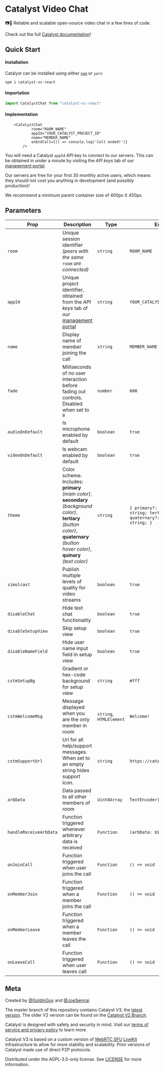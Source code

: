 # Catalyst Video Chat

📷💬 Reliable and scalable open-source video chat in a few lines of code.

Check out the full [Catalyst documentation](https://docs.catalyst.chat/docs-getting-started)!

## Quick Start

#### Installation
Catalyst can be installed using either [`npm`](https://www.npmjs.com/package/catalyst-vc-react) or `yarn`

```
npm i catalyst-vc-react
```

#### Importation

```typescript
import CatalystChat from "catalyst-vc-react"
```
#### Implementation

```tsx
	<CatalystChat
			room="ROOM_NAME"
			appId="YOUR_CATALYST_PROJECT_ID"
			name="MEMBER_NAME"
			onEndCall={() => console.log('Call ended!')}
		/>
```

You will need a Catalyst `appId` API key to connect to our servers. This can be obtained in under a minute by visiting the *API keys* tab of our [management portal](https://manage.catalyst.chat/). 

Our servers are free for your first 30 monthly active users, which means they should not cost you anything in development (and possibly production)!

We recommend a minimum parent container size of 400px X 450px.

## Parameters

| Prop        | Description                                                                                                 |  Type                             | Example Value                             | Required |
| ------------ | ------------------------------------------------------------------------------------------------------------------------------ | -------------------------------------- | -------------------------------------- | -------- |
| `room` | Unique session identifier _(peers with the same `room` are connected)_                                                                    |  `string` | `ROOM_NAME` |  Required      |
| `appId` | Unique project identifier, obtained from the *API keys* tab of our [management portal](https://manage.catalyst.chat/)                                                   |  `string` | `YOUR_CATALYST_PROJECT_ID` |  Required  |
| `name` | Display name of member joining the call |  `string` | `MEMBER_NAME` |  Optional |
| `fade` | Milliseconds of no user interaction before fading out controls. Disabled when set to `0`                   |  `number` | `600` | Optional |
| `audioOnDefault` |Is microphone enabled by default                        |  `boolean` | `true` | Optional |
| `videoOnDefault` | Is webcam enabled by default               |  `boolean` | `true` | Optional |
| `theme` | Color scheme. Includes: **primary** _(main color)_, **secondary** _(background color)_, **tertiary** _(button color)_, **quaternary** _(button hover color)_, **quinary** _(text color)_            |  `string` | `{ primary?: string; secondary?: string; tertiary?: string; quaternary?: string; quinary?: string; }` | `default` | Optional |
| `simulcast` | Publish multiple levels of quality for video streams              |  `boolean` | `true` | Optional |
| `disableChat` | Hide text chat functionality              |  `boolean` | `true` | Optional |
| `disableSetupView` | Skip setup view       |  `boolean` | `true` | Optional |
| `disableNameField` | Hide user name input field in setup view     |  `boolean` | `true` | Optional |
| `cstmSetupBg` | Gradient or hex-code background for setup view      |  `string` | `#fff` | Optional |
| `cstmWelcomeMsg` | Message displayed when you are the only member in room      |  `string`, `HTMLElement` | `Welcome!` | Optional |
| `cstmSupportUrl` | Url for all help/support messages. When set to an empty string hides support icon.   |  `string` | `https://catalyst.chat/contact.html` | Optional |
| `arbData` | Data passed to all other members of room  |  `Uint8Array` | `TextEncoder().encode('str')` | Optional |
| `handleReceiveArbData` | Function triggered whenever arbitrary data is received    |  `Function` | `(arbData: Uint8Array) => void` | Optional |
| `onJoinCall` | Function triggered when user joins the call  |  `Function` | `() => void` | Optional |
| `onMemberJoin` | Function triggered when a member joins the call     |  `Function` | `() => void` | Optional |
| `onMemberLeave` | Function triggered when a member leaves the call       |  `Function` | `() => void` | Optional |
| `onLeaveCall` | Function triggered when user leaves call       |  `Function` | `() => void` | Optional |

## Meta

Created by [@GoldinGuy](https://github.com/GoldinGuy) and [@JoeSemrai](https://github.com/JosephSemrai)

The master branch of this repository contains Catalyst V3, the [latest version](https://www.npmjs.com/package/catalyst-vc-react). The older V2 version can be found on the [Catalyst V2 Branch](https://github.com/Catalyst-Video/catalyst-react/tree/CatalystV2). 

Catalyst is designed with safety and security in mind. Visit our [terms of service and privacy policy](https://catalyst.chat/tos.html) to learn more.

Catalyst V3 is based on a custom version of [WebRTC SFU](https://github.com/pion/ion-sfu) [LiveKit](https://github.com/Catalyst-Video/catalyst-client) infrastructure to allow for more stability and scalability. Prior versions of Catalyst made use of direct P2P protocols.

Distributed under the AGPL-3.0-only license. See [LICENSE](https://github.com/Catalyst-Video/catalyst-react/blob/master/LICENSE) for more information.

<!-- ngrok http 1234 -host-header=”localhost:1234"  -->